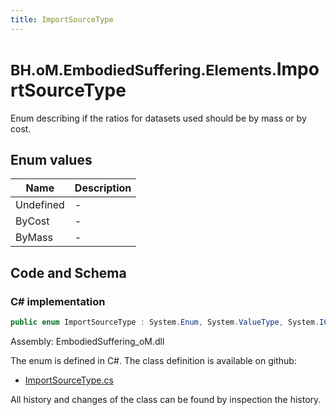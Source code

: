 ```yaml
---
title: ImportSourceType
---
```


# <small>BH.oM.EmbodiedSuffering.Elements.</small>**ImportSourceType**

Enum describing if the ratios for datasets used should be by mass or by cost.

## Enum values

| Name            | Description                                                    |
|-----------------|----------------------------------------------------------------|
| Undefined |  -  |
| ByCost |  -  |
| ByMass |  -  |


## Code and Schema

### C# implementation

``` C# title="C#"
public enum ImportSourceType : System.Enum, System.ValueType, System.IComparable, System.ISpanFormattable, System.IFormattable, System.IConvertible
```

Assembly: EmbodiedSuffering_oM.dll

The enum is defined in C#. The class definition is available on github:

- [ImportSourceType.cs](https://github.com/BHoM/EmbodiedSuffering_Toolkit/blob/develop/EmbodiedSuffering_oM/Elements\Enums\ImportSourceType.cs)

All history and changes of the class can be found by inspection the history.
